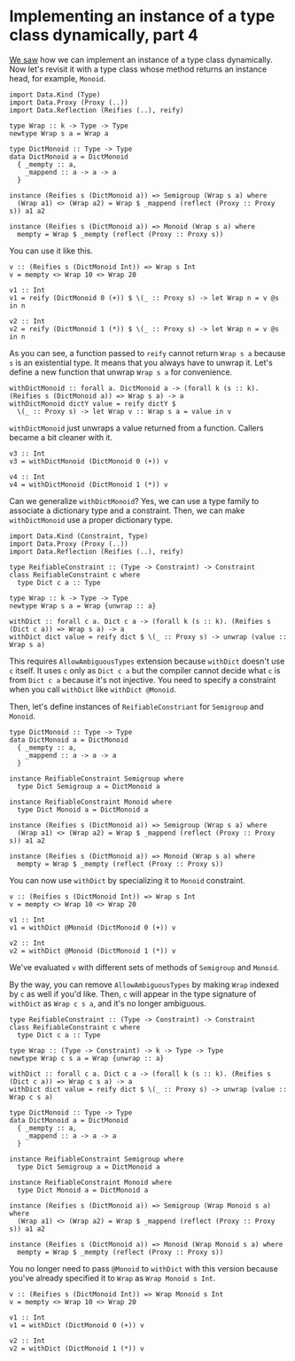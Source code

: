 # Implementing an instance of a type class dynamically, part 4

[We saw](./reflection3.html) how we can implement an instance of a type class dynamically. Now let's revisit it with a type class whose method returns an instance head, for example, `Monoid`.

```
import Data.Kind (Type)
import Data.Proxy (Proxy (..))
import Data.Reflection (Reifies (..), reify)

type Wrap :: k -> Type -> Type
newtype Wrap s a = Wrap a

type DictMonoid :: Type -> Type
data DictMonoid a = DictMonoid
  { _mempty :: a,
    _mappend :: a -> a -> a
  }

instance (Reifies s (DictMonoid a)) => Semigroup (Wrap s a) where
  (Wrap a1) <> (Wrap a2) = Wrap $ _mappend (reflect (Proxy :: Proxy s)) a1 a2

instance (Reifies s (DictMonoid a)) => Monoid (Wrap s a) where
  mempty = Wrap $ _mempty (reflect (Proxy :: Proxy s))
```

You can use it like this.

```
v :: (Reifies s (DictMonoid Int)) => Wrap s Int
v = mempty <> Wrap 10 <> Wrap 20

v1 :: Int
v1 = reify (DictMonoid 0 (+)) $ \(_ :: Proxy s) -> let Wrap n = v @s in n

v2 :: Int
v2 = reify (DictMonoid 1 (*)) $ \(_ :: Proxy s) -> let Wrap n = v @s in n
```

As you can see, a function passed to `reify` cannot return `Wrap s a` because `s` is an existential type. It means that you always have to unwrap it. Let's define a new function that unwrap `Wrap s a` for convenience.

```
withDictMonoid :: forall a. DictMonoid a -> (forall k (s :: k). (Reifies s (DictMonoid a)) => Wrap s a) -> a
withDictMonoid dictY value = reify dictY $
  \(_ :: Proxy s) -> let Wrap v :: Wrap s a = value in v
```

`withDictMonoid` just unwraps a value returned from a function. Callers became a bit cleaner with it.

```
v3 :: Int
v3 = withDictMonoid (DictMonoid 0 (+)) v

v4 :: Int
v4 = withDictMonoid (DictMonoid 1 (*)) v
```

Can we generalize `withDictMonoid`? Yes, we can use a type family to associate a dictionary type and a constraint. Then, we can make `withDictMonoid` use a proper dictionary type.

```
import Data.Kind (Constraint, Type)
import Data.Proxy (Proxy (..))
import Data.Reflection (Reifies (..), reify)

type ReifiableConstraint :: (Type -> Constraint) -> Constraint
class ReifiableConstraint c where
  type Dict c a :: Type

type Wrap :: k -> Type -> Type
newtype Wrap s a = Wrap {unwrap :: a}

withDict :: forall c a. Dict c a -> (forall k (s :: k). (Reifies s (Dict c a)) => Wrap s a) -> a
withDict dict value = reify dict $ \(_ :: Proxy s) -> unwrap (value :: Wrap s a)
```

This requires `AllowAmbiguousTypes` extension because `withDict` doesn't use `c` itself. It uses `c` only as `Dict c a` but the compiler cannot decide what `c` is from `Dict c a` because it's not injective. You need to specify a constraint when you call `withDict` like `withDict @Monoid`.

Then, let's define instances of `ReifiableConstriant` for `Semigroup` and `Monoid`.

```
type DictMonoid :: Type -> Type
data DictMonoid a = DictMonoid
  { _mempty :: a,
    _mappend :: a -> a -> a
  }

instance ReifiableConstraint Semigroup where
  type Dict Semigroup a = DictMonoid a

instance ReifiableConstraint Monoid where
  type Dict Monoid a = DictMonoid a

instance (Reifies s (DictMonoid a)) => Semigroup (Wrap s a) where
  (Wrap a1) <> (Wrap a2) = Wrap $ _mappend (reflect (Proxy :: Proxy s)) a1 a2

instance (Reifies s (DictMonoid a)) => Monoid (Wrap s a) where
  mempty = Wrap $ _mempty (reflect (Proxy :: Proxy s))
```

You can now use `withDict` by specializing it to `Monoid` constraint.

```
v :: (Reifies s (DictMonoid Int)) => Wrap s Int
v = mempty <> Wrap 10 <> Wrap 20

v1 :: Int
v1 = withDict @Monoid (DictMonoid 0 (+)) v

v2 :: Int
v2 = withDict @Monoid (DictMonoid 1 (*)) v
```

We've evaluated `v` with different sets of methods of `Semigroup` and `Monoid`.

By the way, you can remove `AllowAmbiguousTypes` by making `Wrap` indexed by `c` as well if you'd like. Then, `c` will appear in the type signature of `withDict` as `Wrap c s a`, and it's no longer ambiguous.

```
type ReifiableConstraint :: (Type -> Constraint) -> Constraint
class ReifiableConstraint c where
  type Dict c a :: Type

type Wrap :: (Type -> Constraint) -> k -> Type -> Type
newtype Wrap c s a = Wrap {unwrap :: a}

withDict :: forall c a. Dict c a -> (forall k (s :: k). (Reifies s (Dict c a)) => Wrap c s a) -> a
withDict dict value = reify dict $ \(_ :: Proxy s) -> unwrap (value :: Wrap c s a)

type DictMonoid :: Type -> Type
data DictMonoid a = DictMonoid
  { _mempty :: a,
    _mappend :: a -> a -> a
  }

instance ReifiableConstraint Semigroup where
  type Dict Semigroup a = DictMonoid a

instance ReifiableConstraint Monoid where
  type Dict Monoid a = DictMonoid a

instance (Reifies s (DictMonoid a)) => Semigroup (Wrap Monoid s a) where
  (Wrap a1) <> (Wrap a2) = Wrap $ _mappend (reflect (Proxy :: Proxy s)) a1 a2

instance (Reifies s (DictMonoid a)) => Monoid (Wrap Monoid s a) where
  mempty = Wrap $ _mempty (reflect (Proxy :: Proxy s))
```

You no longer need to pass `@Monoid` to `withDict` with this version because you've already specified it to `Wrap` as `Wrap Monoid s Int`.

```
v :: (Reifies s (DictMonoid Int)) => Wrap Monoid s Int
v = mempty <> Wrap 10 <> Wrap 20

v1 :: Int
v1 = withDict (DictMonoid 0 (+)) v

v2 :: Int
v2 = withDict (DictMonoid 1 (*)) v
```
